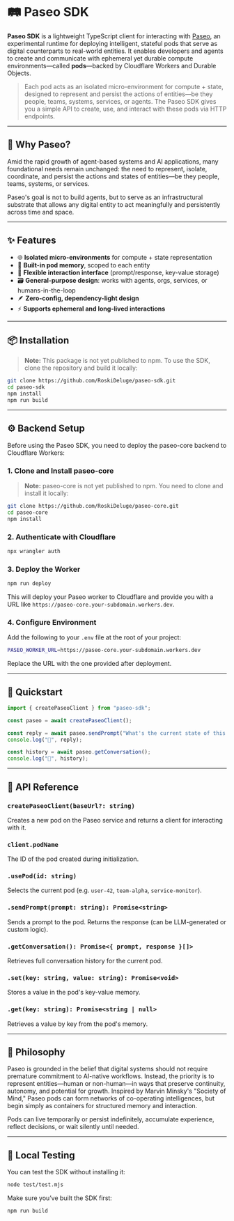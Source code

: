 # 🛤️ Paseo SDK

**Paseo SDK** is a lightweight TypeScript client for interacting with [Paseo](https://github.com/RoskiDeluge/paseo-core), an experimental runtime for deploying intelligent, stateful pods that serve as digital counterparts to real-world entities. It enables developers and agents to create and communicate with ephemeral yet durable compute environments—called **pods**—backed by Cloudflare Workers and Durable Objects.

> Each pod acts as an isolated micro-environment for compute + state, designed to represent and persist the actions of entities—be they people, teams, systems, services, or agents. The Paseo SDK gives you a simple API to create, use, and interact with these pods via HTTP endpoints.

---

## 🤔 Why Paseo?

Amid the rapid growth of agent-based systems and AI applications, many foundational needs remain unchanged: the need to represent, isolate, coordinate, and persist the actions and states of entities—be they people, teams, systems, or services. 

Paseo's goal is not to build agents, but to serve as an infrastructural substrate that allows any digital entity to act meaningfully and persistently across time and space.

---

## ✨ Features

- 🌐 **Isolated micro-environments** for compute + state representation
- 🧠 **Built-in pod memory**, scoped to each entity
- 💬 **Flexible interaction interface** (prompt/response, key-value storage)
- 🗃️ **General-purpose design**: works with agents, orgs, services, or humans-in-the-loop
- 🪶 **Zero-config, dependency-light design**
- ⚡ **Supports ephemeral and long-lived interactions**

---

## 📦 Installation

> **Note:** This package is not yet published to npm. To use the SDK, clone the repository and build it locally:

```bash
git clone https://github.com/RoskiDeluge/paseo-sdk.git
cd paseo-sdk
npm install
npm run build
```

---

## ⚙️ Backend Setup

Before using the Paseo SDK, you need to deploy the paseo-core backend to Cloudflare Workers:

### 1. Clone and Install paseo-core

> **Note:** paseo-core is not yet published to npm. You need to clone and install it locally:

```bash
git clone https://github.com/RoskiDeluge/paseo-core.git
cd paseo-core
npm install
```

### 2. Authenticate with Cloudflare

```bash
npx wrangler auth
```

### 3. Deploy the Worker

```bash
npm run deploy
```

This will deploy your Paseo worker to Cloudflare and provide you with a URL like `https://paseo-core.your-subdomain.workers.dev`.

### 4. Configure Environment

Add the following to your `.env` file at the root of your project:

```bash
PASEO_WORKER_URL=https://paseo-core.your-subdomain.workers.dev
```

Replace the URL with the one provided after deployment.

---

## 🚀 Quickstart

```ts
import { createPaseoClient } from "paseo-sdk";

const paseo = await createPaseoClient();

const reply = await paseo.sendPrompt("What's the current state of this entity?");
console.log("🤖", reply);

const history = await paseo.getConversation();
console.log("🧠", history);
```

---

## 🧰 API Reference

### `createPaseoClient(baseUrl?: string)`

Creates a new pod on the Paseo service and returns a client for interacting with it.

### `client.podName`

The ID of the pod created during initialization.

### `.usePod(id: string)`

Selects the current pod (e.g. `user-42`, `team-alpha`, `service-monitor`).

### `.sendPrompt(prompt: string): Promise<string>`

Sends a prompt to the pod. Returns the response (can be LLM-generated or custom logic).

### `.getConversation(): Promise<{ prompt, response }[]>`

Retrieves full conversation history for the current pod.

### `.set(key: string, value: string): Promise<void>`

Stores a value in the pod's key-value memory.

### `.get(key: string): Promise<string | null>`

Retrieves a value by key from the pod's memory.

---

## 🧠 Philosophy

Paseo is grounded in the belief that digital systems should not require premature commitment to AI-native workflows. Instead, the priority is to represent entities—human or non-human—in ways that preserve continuity, autonomy, and potential for growth. Inspired by Marvin Minsky's "Society of Mind," Paseo pods can form networks of co-operating intelligences, but begin simply as containers for structured memory and interaction.

Pods can live temporarily or persist indefinitely, accumulate experience, reflect decisions, or wait silently until needed. 

---

## 🧪 Local Testing

You can test the SDK without installing it:

```bash
node test/test.mjs
```

Make sure you’ve built the SDK first:

```bash
npm run build
```
